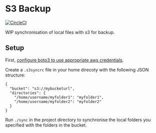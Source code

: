 S3 Backup
=========

[![CircleCI](https://circleci.com/gh/MichaelAquilina/s3backup.svg?style=svg)](https://circleci.com/gh/MichaelAquilina/s3backup)

WIP synchronisation of local files with s3 for backup.

Setup
-----

First, [configure boto3 to use appropriate aws credentials](https://boto3.readthedocs.io/en/latest/guide/configuration.html).

Create a `.s3syncrc` file in your home direcoty with the following JSON structure:

```
{
  "bucket": "s3://mybucketurl",
  "directories": {
    "/home/username/myfolder1": "myfolder1",
    "/home/username/myfolder2": "myfolder2"
  }
}
```

Run `./sync` in the project directory to synchronise the local folders you specified with the folders in the bucket.
